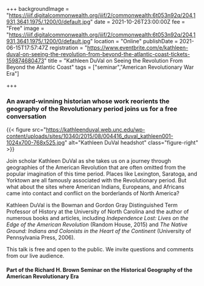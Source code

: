 +++
backgroundImage = "https://iiif.digitalcommonwealth.org/iiif/2/commonwealth:6t053n92q/204,1931,3641,1975/,1200/0/default.jpg"
date = 2021-10-26T23:00:00Z
fee = "Free"
image = "https://iiif.digitalcommonwealth.org/iiif/2/commonwealth:6t053n92q/204,1931,3641,1975/,1200/0/default.jpg"
location = "Online"
publishDate = 2021-06-15T17:57:47Z
registration = "https://www.eventbrite.com/e/kathleen-duval-on-seeing-the-revolution-from-beyond-the-atlantic-coast-tickets-159874680473"
title = "Kathleen DuVal on Seeing the Revolution From Beyond the Atlantic Coast"
tags = ["seminar","American Revolutionary War Era"]

+++
### An award-winning historian whose work reorients the geography of the Revolutionary period joins us for a free conversation

{{< figure src="https://kathleenduval.web.unc.edu/wp-content/uploads/sites/10340/2015/08/004416_duval_kathleen001-1024x700-768x525.jpg" alt="Kathleen DuVal headshot" class="figure-right" >}}

Join scholar Kathleen DuVal as she takes us on a journey through geographies of the American Revolution that are often omitted from the popular imagination of this time period. Places like Lexington, Saratoga, and Yorktown are all famously associated with the Revolutionary period. But what about the sites where American Indians, Europeans, and Africans came into contact and conflict on the borderlands of North America?

Kathleen DuVal is the Bowman and Gordon Gray Distinguished Term Professor of History at the University of North Carolina and the author of numerous books and articles, including _Independence Lost: Lives on the Edge of the American Revolution_ (Random House, 2015) and _The Native Ground: Indians and Colonists in the Heart of the Continent_ (University of Pennsylvania Press, 2006).

This talk is free and open to the public. We invite questions and comments from our live audience.

#### Part of the Richard H. Brown Seminar on the Historical Geography of the American Revolutionary Era